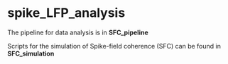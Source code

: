 # spike_LFP_analysis

The pipeline for data analysis is in **SFC_pipeline**  

Scripts for the simulation of Spike-field coherence (SFC) can be found in **SFC_simulation**  
